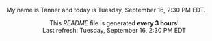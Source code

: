 My name is Tanner and today is Tuesday, September 16, 2:30 PM EDT.

<p align="center">This <i>README</i> file is generated <b>every 3 hours</b>!</br>Last refresh: Tuesday, September 16, 2:30 PM EDT<br /></p>
